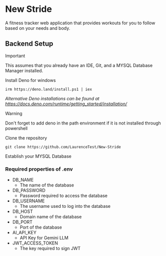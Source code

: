 # New Stride
A fitness tracker web application that provides workouts for you to follow based on your needs and body.

## Backend Setup

> [!IMPORTANT]
> This assumes that you already have an IDE, Git, and a MYSQL Database Manager installed.

Install Deno for windows<br>
```
irm https://deno.land/install.ps1 | iex
```
<i>Alternative Deno installations can be found at https://docs.deno.com/runtime/getting_started/installation/<br></i>

> [!WARNING] 
> Don't forget to add deno in the path environment if it is not installed through powershell

Clone the repository
```
git clone https://github.com/LaurenceTest/New-Stride
```
Establish your MYSQL Database<br>
<!-- This needs more clarification -->

<!-- This part might need more context-->
### Required properties of .env
- DB_NAME
    - The name of the database
- DB_PASSWORD
    - Password required to access the database
- DB_USERNAME
    - The username used to log into the database
- DB_HOST
    - Domain name of the database
- DB_PORT
    - Port of the database
- AI_API_KEY
    - API Key for Gemini LLM
- JWT_ACCESS_TOKEN
    - The key required to sign JWT